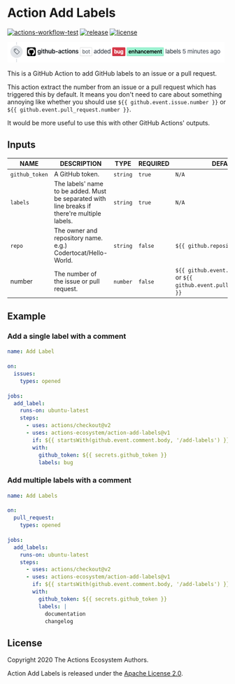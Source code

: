 # Action Add Labels

[![actions-workflow-test][actions-workflow-test-badge]][actions-workflow-test]
[![release][release-badge]][release]
[![license][license-badge]][license]

![screenshot](./docs/assets/screenshot.png)

This is a GitHub Action to add GitHub labels to an issue or a pull request.

This action extract the number from an issue or a pull request which has triggered this by default.
It means you don't need to care about something annoying like whether you should use `${{ github.event.issue.number }}` or `${{ github.event.pull_request.number }}`.

It would be more useful to use this with other GitHub Actions' outputs.

## Inputs

|      NAME      |                                          DESCRIPTION                                          |   TYPE   | REQUIRED |                                     DEFAULT                                     |
| -------------- | --------------------------------------------------------------------------------------------- | -------- | -------- | ------------------------------------------------------------------------------- |
| `github_token` | A GitHub token.                                                                               | `string` | `true`   | `N/A`                                                                           |
| `labels`       | The labels' name to be added. Must be separated with line breaks if there're multiple labels. | `string` | `true`   | `N/A`                                                                           |
| `repo`         | The owner and repository name. e.g.) Codertocat/Hello-World.                                  | `string` | `false`  | `${{ github.repository }}`                                                      |
| number         | The number of the issue or pull request.                                                      | `number` | `false`  | `${{ github.event.issue.number }}` or `${{ github.event.pull_request.number }}` |

## Example

### Add a single label with a comment

```yaml
name: Add Label

on:
  issues:
    types: opened

jobs:
  add_label:
    runs-on: ubuntu-latest
    steps:
      - uses: actions/checkout@v2
      - uses: actions-ecosystem/action-add-labels@v1
        if: ${{ startsWith(github.event.comment.body, '/add-labels') }}
        with:
          github_token: ${{ secrets.github_token }}
          labels: bug
```

### Add multiple labels with a comment

```yaml
name: Add Labels

on:
  pull_request:
    types: opened

jobs:
  add_labels:
    runs-on: ubuntu-latest
    steps:
      - uses: actions/checkout@v2
      - uses: actions-ecosystem/action-add-labels@v1
        if: ${{ startsWith(github.event.comment.body, '/add-labels') }}
        with:
          github_token: ${{ secrets.github_token }}
          labels: |
            documentation
            changelog
```

## License

Copyright 2020 The Actions Ecosystem Authors.

Action Add Labels is released under the [Apache License 2.0](./LICENSE).

<!-- badge links -->

[actions-workflow-test]: https://github.com/actions-ecosystem/action-add-labels/actions?query=workflow%3ATest
[actions-workflow-test-badge]: https://img.shields.io/github/workflow/status/actions-ecosystem/action-add-labels/Test?label=Test&style=for-the-badge&logo=github

[release]: https://github.com/actions-ecosystem/action-add-labels/releases
[release-badge]: https://img.shields.io/github/v/release/actions-ecosystem/action-add-labels?style=for-the-badge&logo=github

[license]: LICENSE
[license-badge]: https://img.shields.io/github/license/actions-ecosystem/action-add-labels?style=for-the-badge
